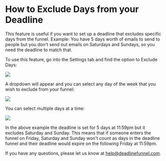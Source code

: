 # How to Exclude Days from your Deadline

This feature is useful if you want to set up a deadline that excludes specific days from the funnel. Example: You have 5 days worth of emails to send to people but you don't send out emails on Saturdays and Sundays, so you need the deadline to match that.

To use this feature, go into the Settings tab and find the option to Exclude Days:

![](https://d33v4339jhl8k0.cloudfront.net/docs/assets/53974d6ce4b0c76107b109d1/images/5bcf55ec042863215a46bd32/file-%20SXTiaH0g2C.png)

A dropdown will appear and you can select any day of the week that you wish to exclude from your funnel:

![](https://d33v4339jhl8k0.cloudfront.net/docs/assets/53974d6ce4b0c76107b109d1/images/5bcf56372c7d3a4db66087c8/file-%20CHJca7yoVX.png)

You can select multiple days at a time:

![](https://d33v4339jhl8k0.cloudfront.net/docs/assets/53974d6ce4b0c76107b109d1/images/5bcf56612c7d3a4db66087ce/file-N1BQBC3gHy.png)

In the above example the deadline is set for 5 days at 11:59pm but it excludes Saturday and Sunday. This means that if someone enters the funnel on Friday, Saturday and Sunday won't count as days in the deadline funnel and their deadline would expire on the following Friday at 11:59pm.

If you have any questions, please let us know at [help@deadlinefunnel.com](mailto:mailto:help@deadlinefunnel.com).

